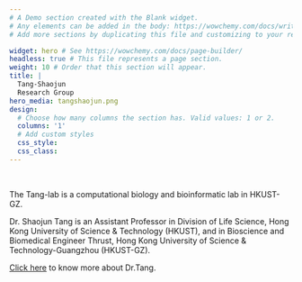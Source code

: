 ```yaml
---
# A Demo section created with the Blank widget.
# Any elements can be added in the body: https://wowchemy.com/docs/writing-markdown-latex/
# Add more sections by duplicating this file and customizing to your requirements.

widget: hero # See https://wowchemy.com/docs/page-builder/
headless: true # This file represents a page section.
weight: 10 # Order that this section will appear.
title: |
  Tang-Shaojun  
  Research Group
hero_media: tangshaojun.png
design:
  # Choose how many columns the section has. Valid values: 1 or 2.
  columns: '1'
  # Add custom styles
  css_style:
  css_class:
---
```


<br>

The Tang-lab is a computational biology and bioinformatic lab in HKUST-GZ.


Dr. Shaojun Tang is an Assistant Professor in Division of Life Science, Hong Kong University of Science & Technology (HKUST), and in Bioscience and Biomedical Engineer Thrust, Hong Kong University of Science & Technology-Guangzhou (HKUST-GZ).


[Click here](../post/20-12-02-icml-best-paper/) to know more about Dr.Tang.
